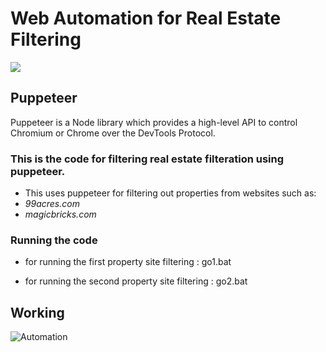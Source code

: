 # Web Automation for Real Estate Filtering 
[![](https://img.shields.io/badge/author-@SimarBedi-blue.svg?style=flat)](https://twitter.com/simarpreet_bedi)

## Puppeteer 
Puppeteer is a Node library which provides a high-level API to control Chromium or Chrome over the DevTools Protocol.


### This is the code for filtering real estate filteration using puppeteer.
* This uses puppeteer for filtering out properties from websites such as:
* *99acres.com*
* *magicbricks.com*


### Running the code
* for running the first property site filtering : go1.bat

* for running the second property site filtering : go2.bat

## Working 
![Automation](https://j.gifs.com/lxlxzr.gif)
